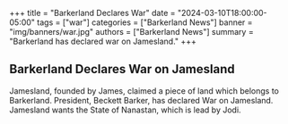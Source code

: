 +++
title = "Barkerland Declares War"
date = "2024-03-10T18:00:00-05:00"
tags = ["war"]
categories = ["Barkerland News"]
banner = "img/banners/war.jpg"
authors = ["Barkerland News"]
summary = "Barkerland has declared war on Jamesland."
+++
## Barkerland Declares War on Jamesland

Jamesland, founded by James, claimed a piece of land which belongs to Barkerland. President, Beckett Barker, has declared War on Jamesland. Jamesland wants the State of Nanastan, which is lead by Jodi.
